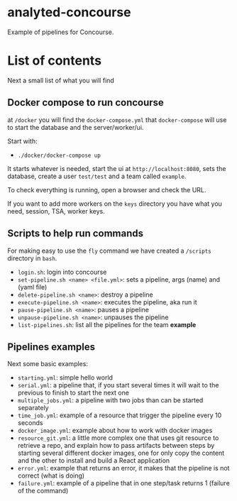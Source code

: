# analyted-concourse

Example of pipelines for Concourse.

# List of contents

Next a small list of what you will find

## Docker compose to run concourse

at `/docker` you will find the `docker-compose.yml` that `docker-compose` will use to start the database and the server/worker/ui.

Start with:

- `./docker/docker-compose up`

It starts whatever is needed, start the ui at `http://localhost:8080`, sets the database, create a user `test/test` and a team called `example`.

To check everything is running, open a browser and check the URL.

If you want to add more workers on the `keys` directory you have what you need, session, TSA, worker keys.

## Scripts to help run commands

For making easy to use the `fly` command we have created a `/scripts` directory in `bash`.

- `login.sh`: login into concourse
- `set-pipeline.sh <name> <file.yml>`: sets a pipeline, args (name) and (yaml file)
- `delete-pipeline.sh <name>`: destroy a pipeline
- `execute-pipeline.sh <name>`: executes the pipeline, aka run it
- `pause-pipeline.sh <name>`: pauses a pipeline
- `unpause-pipeline.sh <name>`: unpauses the pipeline
- `list-pipelines.sh`: list all the pipelines for the team **example**

## Pipelines examples

Next some basic examples:

- `starting.yml`: simple hello world
- `serial.yml`: a pipeline that, if you start several times it will wait to the previous to finish to start the next one
- `multiple_jobs.yml`: a pipeline with two jobs than can be started separately
- `time_job.yml`: example of a resource that trigger the pipeline every 10 seconds
- `docker_image.yml`: example about how to work with docker images
- `resource_git.yml`: a little more complex one that uses git resource to retrieve a repo, and explain how to pass artifacts between steps by starting several different docker images, one for only copy the content and the other to install and build a React application
- `error.yml`: example that returns an error, it makes that the pipeline is not correct (what is doing)
- `failure.yml`: example of a pipeline that in one step/task returns 1 (failure of the command)
